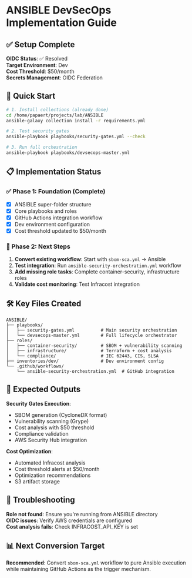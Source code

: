 # ANSIBLE DevSecOps Implementation Guide

## ✅ Setup Complete

**OIDC Status**: ✅ Resolved  
**Target Environment**: Dev  
**Cost Threshold**: $50/month  
**Secrets Management**: OIDC Federation  

## 🚀 Quick Start

```bash
# 1. Install collections (already done)
cd /home/papaert/projects/lab/ANSIBLE
ansible-galaxy collection install -r requirements.yml

# 2. Test security gates
ansible-playbook playbooks/security-gates.yml --check

# 3. Run full orchestration
ansible-playbook playbooks/devsecops-master.yml
```

## 📋 Implementation Status

### ✅ Phase 1: Foundation (Complete)
- [x] ANSIBLE super-folder structure
- [x] Core playbooks and roles
- [x] GitHub Actions integration workflow
- [x] Dev environment configuration
- [x] Cost threshold updated to $50/month

### 🔄 Phase 2: Next Steps
1. **Convert existing workflow**: Start with `sbom-sca.yml` → Ansible
2. **Test integration**: Run `ansible-security-orchestration.yml` workflow
3. **Add missing role tasks**: Complete container-security, infrastructure roles
4. **Validate cost monitoring**: Test Infracost integration

## 🛠️ Key Files Created

```
ANSIBLE/
├── playbooks/
│   ├── security-gates.yml          # Main security orchestration
│   └── devsecops-master.yml        # Full lifecycle orchestrator
├── roles/
│   ├── container-security/         # SBOM + vulnerability scanning
│   ├── infrastructure/             # Terraform + cost analysis
│   └── compliance/                 # IEC 62443, CIS, SLSA
├── inventories/dev/                # Dev environment config
└── .github/workflows/
    └── ansible-security-orchestration.yml  # GitHub integration
```

## 🎯 Expected Outputs

**Security Gates Execution**:
- SBOM generation (CycloneDX format)
- Vulnerability scanning (Grype)
- Cost analysis with $50 threshold
- Compliance validation
- AWS Security Hub integration

**Cost Optimization**:
- Automated Infracost analysis
- Cost threshold alerts at $50/month
- Optimization recommendations
- S3 artifact storage

## 🔧 Troubleshooting

**Role not found**: Ensure you're running from ANSIBLE directory  
**OIDC issues**: Verify AWS credentials are configured  
**Cost analysis fails**: Check INFRACOST_API_KEY is set  

## 📊 Next Conversion Target

**Recommended**: Convert `sbom-sca.yml` workflow to pure Ansible execution while maintaining GitHub Actions as the trigger mechanism.